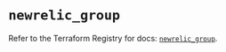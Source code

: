 # `newrelic_group`

Refer to the Terraform Registry for docs: [`newrelic_group`](https://registry.terraform.io/providers/newrelic/newrelic/3.43.0/docs/resources/group).
